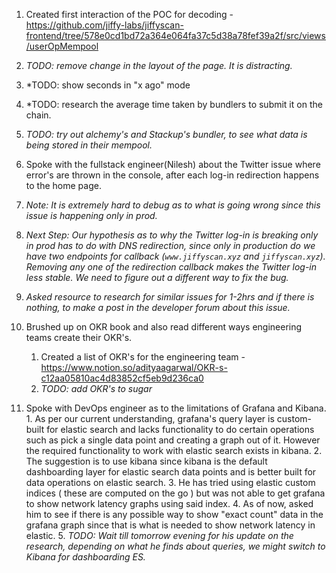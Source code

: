 1. Created first interaction of the POC for decoding - https://github.com/jiffy-labs/jiffyscan-frontend/tree/578e0cd1bd72a364e064fa37c5d38a78fef39a2f/src/views/userOpMempool
  1. *TODO: remove change in the layout of the page. It is distracting.*
  2. *TODO: show seconds in "x ago" mode
  3. *TODO: research the average time taken by bundlers to submit it on the chain.
  4. *TODO: try out alchemy's and Stackup's bundler, to see what data is being stored in their mempool.*

2. Spoke with the fullstack engineer(Nilesh) about the Twitter issue where error's are thrown in the console, after each log-in redirection happens to the home page.
  1. *Note: It is extremely hard to debug as to what is going wrong since this issue is happening only in prod.* 
  2. *Next Step: Our hypothesis as to why the Twitter log-in is breaking only in prod has to do with DNS redirection, since only in production do we have two endpoints for callback (`www.jiffyscan.xyz` and `jiffyscan.xyz`).
    Removing any one of the redirection callback makes the Twitter log-in less stable. We need to figure out a different way to fix the bug.*
  3. *Asked resource to research for similar issues for 1-2hrs and if there is nothing, to make a post in the developer forum about this issue.*

  3. Brushed up on OKR book and also read different ways engineering teams create their OKR's.
     1. Created a list of OKR's for the engineering team - https://www.notion.so/adityaagarwal/OKR-s-c12aa05810ac4d83852cf5eb9d236ca0 
     2. *TODO: add OKR's to sugar*

  4. Spoke with DevOps engineer as to the limitations of Grafana and Kibana. 
    1. As per our current understanding, grafana's query layer is custom-built for elastic search and lacks functionality to do certain operations such as pick a single data point and creating a graph out of it.
       However the required functionality to work with elastic search exists in kibana. 
    2. The suggestion is to use kibana since kibana is the default dashboarding layer for elastic search data points and is better built for data operations on elastic search.
    3. He has tried using elastic custom indices ( these are computed on the go ) but was not able to get grafana to show network latency graphs using said index. 
    4. As of now,  asked him to see if there is any possible way to show "exact count" data in the grafana graph since that is what is needed to show network latency in elastic. 
    5. *TODO: Wait till tomorrow evening for his update on the research, depending on what he finds about queries, we might switch to Kibana for dashboarding ES.* 
    
    
  
  
